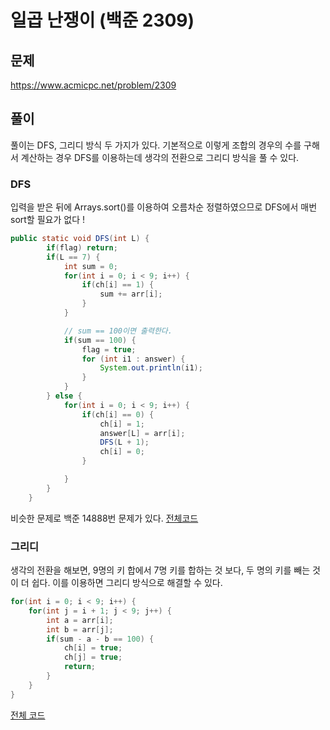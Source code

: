 # 일곱 난쟁이 (백준 2309)
## 문제 
https://www.acmicpc.net/problem/2309

## 풀이
풀이는 DFS, 그리디 방식 두 가지가 있다. 기본적으로 이렇게 조합의 경우의 수를 구해서 계산하는 경우 DFS를 이용하는데
생각의 전환으로 그리디 방식을 풀 수 있다.

### DFS
입력을 받은 뒤에 Arrays.sort()를 이용하여 오름차순 정렬하였으므로 DFS에서 매번 sort할 필요가 없다 !
~~~java
public static void DFS(int L) {
        if(flag) return;
        if(L == 7) {
            int sum = 0;
            for(int i = 0; i < 9; i++) {
                if(ch[i] == 1) {
                    sum += arr[i];
                }
            }

            // sum == 100이면 출력한다. 
            if(sum == 100) {
                flag = true;
                for (int i1 : answer) {
                    System.out.println(i1);
                }
            }
        } else {
            for(int i = 0; i < 9; i++) {
                if(ch[i] == 0) {
                    ch[i] = 1;
                    answer[L] = arr[i];
                    DFS(L + 1);
                    ch[i] = 0;
                }

            }
        }
    }
~~~

비슷한 문제로 백준 14888번 문제가 있다.
[전체코드](/src/dfs/baekjoon/Q2309.java)

### 그리디
생각의 전환을 해보면, 9명의 키 합에서 7명 키를 합하는 것 보다, 두 명의 키를 빼는 것이 더 쉽다. 이를 이용하면 그리디 방식으로 해결할 수 있다.
~~~java
for(int i = 0; i < 9; i++) {
    for(int j = i + 1; j < 9; j++) {
        int a = arr[i];
        int b = arr[j];
        if(sum - a - b == 100) {
            ch[i] = true;
            ch[j] = true;
            return;
        }
    }
}
~~~
[전체 코드](/src/implementation/baekjoon/Q2309.java)